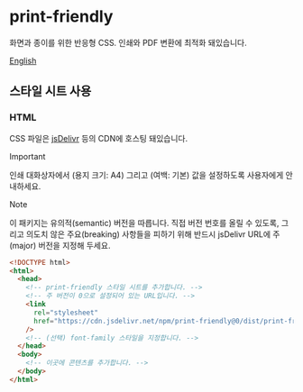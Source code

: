 # print-friendly

화면과 종이를 위한 반응형 CSS. 인쇄와 PDF 변환에 최적화 돼있습니다.

[English](/#readme)

## 스타일 시트 사용

### HTML

CSS 파일은 [jsDelivr](https://www.jsdelivr.com/package/npm/print-friendly) 등의 CDN에 호스팅 돼있습니다.

> [!IMPORTANT]
> 인쇄 대화상자에서 (용지 크기: A4) 그리고 (여백: 기본) 값을 설정하도록 사용자에게 안내하세요.

> [!NOTE]
> 이 패키지는 유의적(semantic) 버전을 따릅니다. 직접 버전 번호를 올릴 수 있도록, 그리고 의도치 않은 주요(breaking) 사항들을 피하기 위해 반드시 jsDelivr URL에 주(major) 버전을 지정해 두세요.

```html
<!DOCTYPE html>
<html>
  <head>
    <!-- print-friendly 스타일 시트를 추가합니다. -->
    <!-- 주 버전이 0으로 설정되어 있는 URL입니다. -->
    <link
      rel="stylesheet"
      href="https://cdn.jsdelivr.net/npm/print-friendly@0/dist/print-friendly.css"
    />
    <!-- (선택) font-family 스타일을 지정합니다. -->
  </head>
  <body>
    <!-- 이곳에 콘텐츠를 추가합니다. -->
  </body>
</html>
```
